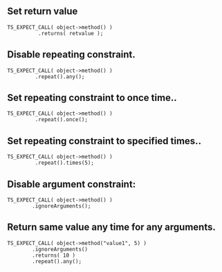 Set return value
-----------------------
~~~~~~~~~~~~~~~~~~~~~~~~~~~~~~~~~
TS_EXPECT_CALL( object->method() )
          .returns( retvalue );
~~~~~~~~~~~~~~~~~~~~~~~~~~~~~~~~~


Disable repeating constraint.
-----------------------
~~~~~~~~~~~~~~~~~~~~~~~~~~~~~~~~~
TS_EXPECT_CALL( object->method() )
         .repeat().any();
~~~~~~~~~~~~~~~~~~~~~~~~~~~~~~~~~

Set repeating constraint to once time..
-----------------------
~~~~~~~~~~~~~~~~~~~~~~~~~~~~~~~~~
TS_EXPECT_CALL( object->method() )
         .repeat().once();
~~~~~~~~~~~~~~~~~~~~~~~~~~~~~~~~~

Set repeating constraint to specified times..
-----------------------
~~~~~~~~~~~~~~~~~~~~~~~~~~~~~~~~~
TS_EXPECT_CALL( object->method() )
         .repeat().times(5);
~~~~~~~~~~~~~~~~~~~~~~~~~~~~~~~~~


Disable argument constraint:
-----------------------
~~~~~~~~~~~~~~~~~~~~~~~~~~~~~~~~~
TS_EXPECT_CALL( object->method() )
        .ignoreArguments();
~~~~~~~~~~~~~~~~~~~~~~~~~~~~~~~~~


Return same value any time for any arguments.
-----------------------

~~~~~~~~~~~~~~~~~~~~~~~~~~~~~~~~~
TS_EXPECT_CALL( object->method("value1", 5) )
        .ignoreArguments()
        .returns( 10 )
        .repeat().any();

~~~~~~~~~~~~~~~~~~~~~~~~~~~~~~~~~
